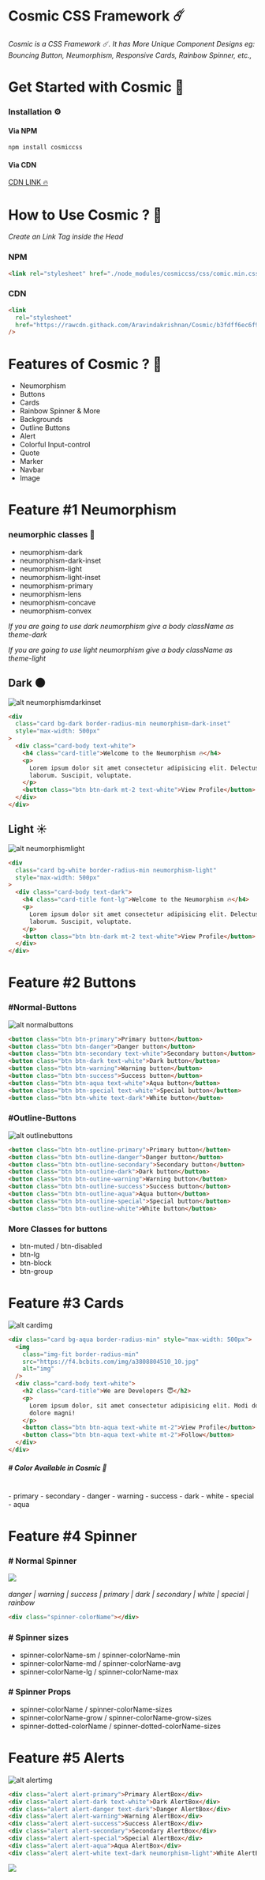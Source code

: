 # Cosmic CSS Framework ☄️

_Cosmic is a CSS Framework ☄️. It has More Unique Component Designs eg: Bouncing Button, Neumorphism, Responsive Cards, Rainbow Spinner, etc.,_

# Get Started with Cosmic 🐣

### Installation ⚙️

#### Via NPM

```npm
npm install cosmiccss
```

#### Via CDN

[CDN LINK 🔥](https://rawcdn.githack.com/Aravindakrishnan/Cosmic/69b438f17c003c2e0a653d00a1397791e761662a/cosmic/css/cosmic.min.css)

# How to Use Cosmic ? 🤔

_Create an Link Tag inside the Head_

### NPM

```html
<link rel="stylesheet" href="./node_modules/cosmiccss/css/comic.min.css" />
```

### CDN

```html
<link
  rel="stylesheet"
  href="https://rawcdn.githack.com/Aravindakrishnan/Cosmic/b3fdff6ec6f9866fd9b1c3ee6dc5a5557842db04/cosmic/css/cosmic.min.css"
/>
```

# Features of Cosmic ? 🌈

- Neumorphism
- Buttons
- Cards
- Rainbow Spinner & More
- Backgrounds
- Outline Buttons
- Alert
- Colorful Input-control
- Quote
- Marker
- Navbar
- Image

# Feature #1 Neumorphism

### neumorphic classes 📖

- neumorphism-dark
- neumorphism-dark-inset
- neumorphism-light
- neumorphism-light-inset
- neumorphism-primary
- neumorphism-lens
- neumorphism-concave
- neumorphism-convex

_If you are going to use dark neumorphism give a body className as theme-dark_

_If you are going to use light neumorphism give a body className as theme-light_

## Dark 🌑

![alt neumorphismdarkinset](https://i.ibb.co/X4grgrG/neumorphismdarkinset.png)

```html
<div
  class="card bg-dark border-radius-min neumorphism-dark-inset"
  style="max-width: 500px"
>
  <div class="card-body text-white">
    <h4 class="card-title">Welcome to the Neumorphism 🔥</h4>
    <p>
      Lorem ipsum dolor sit amet consectetur adipisicing elit. Delectus,
      laborum. Suscipit, voluptate.
    </p>
    <button class="btn btn-dark mt-2 text-white">View Profile</button>
  </div>
</div>
```

## Light ☀️

![alt neumorphismlight](https://i.ibb.co/n0NFj7s/neumorphismlight.png)

```html
<div
  class="card bg-white border-radius-min neumorphism-light"
  style="max-width: 500px"
>
  <div class="card-body text-dark">
    <h4 class="card-title font-lg">Welcome to the Neumorphism 🔥</h4>
    <p>
      Lorem ipsum dolor sit amet consectetur adipisicing elit. Delectus,
      laborum. Suscipit, voluptate.
    </p>
    <button class="btn btn-dark mt-2 text-white">View Profile</button>
  </div>
</div>
```

# Feature #2 Buttons

### #Normal-Buttons

![alt normalbuttons](https://i.ibb.co/27ysQdL/normalbuttons.png)

```html
<button class="btn btn-primary">Primary button</button>
<button class="btn btn-danger">Danger button</button>
<button class="btn btn-secondary text-white">Secondary button</button>
<button class="btn btn-dark text-white">Dark button</button>
<button class="btn btn-warning">Warning button</button>
<button class="btn btn-success">Success button</button>
<button class="btn btn-aqua text-white">Aqua button</button>
<button class="btn btn-special text-white">Special button</button>
<button class="btn btn-white text-dark">White button</button>
```

### #Outline-Buttons

![alt outlinebuttons](https://i.ibb.co/gZsJWFZ/outlinebuttons.png)

```html
<button class="btn btn-outline-primary">Primary button</button>
<button class="btn btn-outline-danger">Danger button</button>
<button class="btn btn-outline-secondary">Secondary button</button>
<button class="btn btn-outline-dark">Dark button</button>
<button class="btn btn-outine-warning">Warning button</button>
<button class="btn btn-outline-success">Success button</button>
<button class="btn btn-outline-aqua">Aqua button</button>
<button class="btn btn-outline-special">Special button</button>
<button class="btn btn-outline-white">White button</button>
```

### More Classes for buttons

- btn-muted / btn-disabled
- btn-lg
- btn-block
- btn-group

# Feature #3 Cards

![alt cardimg](https://i.ibb.co/0fDhSCS/cards.png)

```html
<div class="card bg-aqua border-radius-min" style="max-width: 500px">
  <img
    class="img-fit border-radius-min"
    src="https://f4.bcbits.com/img/a3808804510_10.jpg"
    alt="img"
  />
  <div class="card-body text-white">
    <h2 class="card-title">We are Developers 😇</h2>
    <p>
      Lorem ipsum dolor, sit amet consectetur adipisicing elit. Modi dolores
      dolore magni!
    </p>
    <button class="btn btn-aqua text-white mt-2">View Profile</button>
    <button class="btn btn-aqua text-white mt-2">Follow</button>
  </div>
</div>
```

##### # Color Available in Cosmic 🌈

<br/>
- primary
- secondary
- danger
- warning
- success
- dark
- white
- special
- aqua

# Feature #4 Spinner

### # Normal Spinner

![](https://i.ibb.co/NTVYzpC/spinner.png)
<br/><br/>
_danger | warning | success | primary | dark | secondary | white | special | rainbow_

```html
<div class="spinner-colorName"></div>
```

### # Spinner sizes

- spinner-colorName-sm / spinner-colorName-min
- spinner-colorName-md / spinner-colorName-avg
- spinner-colorName-lg / spinner-colorName-max

### # Spinner Props

- spinner-colorName / spinner-colorName-sizes
- spinner-colorName-grow / spinner-colorName-grow-sizes
- spinner-dotted-colorName / spinner-dotted-colorName-sizes

# Feature #5 Alerts

![alt alertimg](https://i.ibb.co/jRcKhzz/alerts.png)

```html
<div class="alert alert-primary">Primary AlertBox</div>
<div class="alert alert-dark text-white">Dark AlertBox</div>
<div class="alert alert-danger text-dark">Danger AlertBox</div>
<div class="alert alert-warning">Warning AlertBox</div>
<div class="alert alert-success">Success AlertBox</div>
<div class="alert alert-secondary">Secondary AlertBox</div>
<div class="alert alert-special">Special AlertBox</div>
<div class="alert alert-aqua">Aqua AlertBox</div>
<div class="alert alert-white text-dark neumorphism-light">White AlertBox</div>
```

![](https://i.ibb.co/wpFMcLx/cosmiclogo.png)
